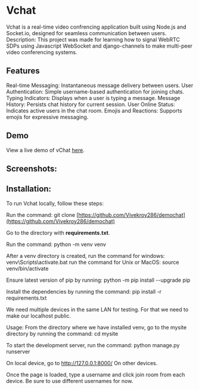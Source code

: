 # Vchat
Vchat is a real-time video confrencing application built using Node.js and Socket.io, designed for seamless communication between users.
Description: This project was made for learning how to signal WebRTC SDPs using Javascript WebSocket and django-channels to make multi-peer video conferencing systems.
## Features
Real-time Messaging: Instantaneous message delivery between users.
User Authentication: Simple username-based authentication for joining chats.
Typing Indicators: Displays when a user is typing a message.
Message History: Persists chat history for current session.
User Online Status: Indicates active users in the chat room.
Emojis and Reactions: Supports emojis for expressive messaging.
## Demo
View a live demo of vChat [here](https://vchat-990c.onrender.com).
## Screenshots:

## Installation:
To run Vchat locally, follow these steps:


Run the command: git clone [https://github.com/Vivekroy286/demochat](https://github.com/Vivekroy286/demochat)

Go to the directory with **requirements.txt**.

Run the command: python -m venv venv

After a venv directory is created, run the command for windows: venv\Scripts\activate.bat run the command for Unix or MacOS: source venv/bin/activate

Ensure latest version of pip by running: python -m pip install --upgrade pip

Install the dependencies by running the command: pip install -r requirements.txt

We need multiple devices in the same LAN for testing. For that we need to make our localhost public. 

Usage: From the directory where we have installed venv, go to the mysite directory by running the command: cd mysite

To start the development server, run the command: python manage.py runserver


On local device, go to http://127.0.0.1:8000/ On other devices.

Once the page is loaded, type a username and click join room from each device. Be sure to use different usernames for now.

